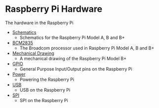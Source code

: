 # Raspberry Pi Hardware

The hardware in the Raspberry Pi

- [Schematics](schematics.md)
    - Schematics for the Raspberry Pi Model A, B and B+
- [BCM2835](bcm2835.md)
    - The Broadcom processor used in Raspberry Pi Model A, B and B+
- [Mechanical Drawing](Raspberry-Pi-B-Plus-V1.2-Mechanical-Drawing.pdf)
    - A mechanical drawing of the Raspberry Pi Model B+
- [GPIO](gpio.md)
    - General Purpose Input/Output pins on the Raspberry Pi
- [Power](power.md)
    - Powering the Raspberry Pi
- [USB](usb.md)
    - USB on the Raspberry Pi
- [SPI](spi.md)
    - SPI on the Raspberry Pi
